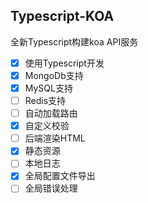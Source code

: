 ## Typescript-KOA

全新Typescript构建koa API服务

- [x] 使用Typescript开发
- [x] MongoDb支持
- [x] MySQL支持
- [ ] Redis支持
- [ ] 自动加载路由
- [x] 自定义校验
- [ ] 后端渲染HTML
- [x] 静态资源
- [ ] 本地日志
- [x] 全局配置文件导出
- [ ] 全局错误处理